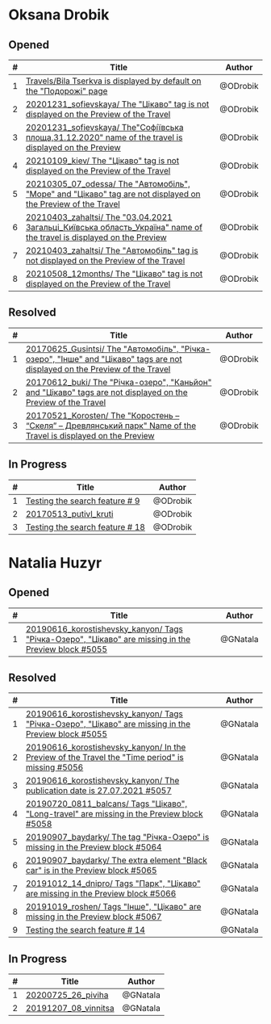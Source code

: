 # Oksana Drobik

## Opened

| #   | Title | Author
| --- | ---   | ----
| 1   | [Travels/Bila Tserkva is displayed by default on the "Подорожі" page](https://github.com/users/scholokov/projects/4/views/3?pane=issue&itemId=41904386)   | @ODrobik
| 2   | [20201231_sofievskaya/ The "Цікаво" tag is not displayed on the Preview of the Travel](https://github.com/users/scholokov/projects/4/views/3?pane=issue&itemId=52443137)   | @ODrobik
| 3   | [20201231_sofievskaya/ The"Софі́ївська площа,31.12.2020" name of the travel is displayed on the Preview](https://github.com/users/scholokov/projects/4/views/3?pane=issue&itemId=52443787)   | @ODrobik
| 4   | [20210109_kiev/ The "Цікаво" tag is not displayed on the Preview of the Travel](https://github.com/users/scholokov/projects/4/views/3?pane=issue&itemId=52444386)   | @ODrobik
| 5   | [20210305_07_odessa/ The "Автомобіль", "Море" and "Цікаво" tag are not displayed on the Preview of the Travel](https://github.com/users/scholokov/projects/4/views/3?pane=issue&itemId=52444896)   | @ODrobik
| 6   | [20210403_zahaltsi/ The "03.04.2021 Загальці_Київська область_Україна" name of the travel is displayed on the Preview](https://github.com/users/scholokov/projects/4/views/3?pane=issue&itemId=52445689)   | @ODrobik
| 7   | [20210403_zahaltsi/ The "Автомобіль" tag is not displayed on the Preview of the Travel](https://github.com/users/scholokov/projects/4/views/3?pane=issue&itemId=52446220)   | @ODrobik
| 8   | [20210508_12months/ The "Цікаво" tag is not displayed on the Preview of the Travel](https://github.com/users/scholokov/projects/4/views/3?pane=issue&itemId=52447040)   | @ODrobik



## Resolved

| #   | Title | Author
| --- | ---   | ----
| 1   | [20170625_Gusintsi/ The "Автомобіль", "Річка-озеро", "Iнше" and "Цікаво" tags are not displayed on the Preview of the Travel](https://github.com/users/scholokov/projects/4/views/3?pane=issue&itemId=51778143)  | @ODrobik
| 2   | [20170612_buki/ The "Річка-озеро", "Каньйон" and "Цікаво" tags are not displayed on the Preview of the Travel](https://github.com/users/scholokov/projects/4/views/3?pane=issue&itemId=51776491)   | @ODrobik
| 3   | [20170521_Korosten/ The "Коростень – “Скеля” – Древлянський парк" Name of the Travel is displayed on the Preview](https://github.com/users/scholokov/projects/4/views/3?pane=issue&itemId=50451383)   | @ODrobik



## In Progress

| #   | Title | Author
| --- | ---   | ----
| 1   | [Testing the search feature # 9](https://github.com/users/scholokov/projects/4/views/3?pane=issue&itemId=48924403)   | @ODrobik
| 2   | [20170513_putivl_kruti](https://github.com/users/scholokov/projects/4/views/3?pane=issue&itemId=22400780)   | @ODrobik
| 3   | [Testing the search feature # 18](https://github.com/users/scholokov/projects/4/views/3?pane=issue&itemId=51015412)   | @ODrobik


# Natalia Huzyr

## Opened

| #   | Title | Author
| --- | ---   | ----
| 1   | [20190616_korostishevsky_kanyon/ Tags "Річка-Озеро", "Цікаво" are missing in the Preview block #5055](https://github.com/scholokov/long-travel-2/issues/5055)   | @GNatala



## Resolved
| #   | Title | Author
| --- | ---   | ----
| 1   | [20190616_korostishevsky_kanyon/ Tags "Річка-Озеро", "Цікаво" are missing in the Preview block #5055](https://github.com/scholokov/long-travel-2/issues/5055)   | @GNatala
| 2   | [20190616_korostishevsky_kanyon/ In the Preview of the Travel the "Time period" is missing #5056](https://github.com/scholokov/long-travel-2/issues/5056)   | @GNatala
| 3   | [20190616_korostishevsky_kanyon/ The publication date is 27.07.2021 #5057](https://github.com/scholokov/long-travel-2/issues/5057)   | @GNatala
| 4   | [20190720_0811_balcans/ Tags "Цікаво", "Long-travel" are missing in the Preview block #5058](https://github.com/scholokov/long-travel-2/issues/5058)   | @GNatala
| 5   | [20190907_baydarky/ The tag "Річка-Озеро" is missing in the Preview block #5064](https://github.com/scholokov/long-travel-2/issues/5064)   | @GNatala
| 6   | [20190907_baydarky/ The extra element "Black car" is in the Preview block #5065](https://github.com/scholokov/long-travel-2/issues/5065)   | @GNatala
| 7   | [20191012_14_dnipro/ Tags "Парк", "Цікаво" are missing in the Preview block #5066](https://github.com/scholokov/long-travel-2/issues/5066)   | @GNatala
| 8   | [20191019_roshen/ Tags "Інше", "Цікаво" are missing in the Preview block #5067](https://github.com/scholokov/long-travel-2/issues/5067)   | @GNatala
| 9   | [Testing the search feature # 14](https://github.com/scholokov/long-travel-2/issues/5050)   | @GNatala




## In Progress
| #   | Title | Author
| --- | ---   | ----
| 1   | [20200725_26_piviha ](https://github.com/scholokov/long-travel-2/issues/4087)   | @GNatala
| 2   | [20191207_08_vinnitsa ](https://github.com/scholokov/long-travel-2/issues/4080)   | @GNatala


